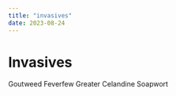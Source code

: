 ```yaml
---
title: "invasives"
date: 2023-08-24
---
```


# Invasives
Goutweed
Feverfew
Greater Celandine
Soapwort
